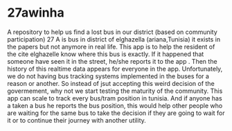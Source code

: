 # 27awinha
A repository to help us find a lost bus in our district (based on community participation)
27 A is bus in district of elghazella (ariana,Tunisia) it exists in the papers but not anymore in real life.
This app is to help the resident of the cite elghazelle know where this bus is exactly. If it happened that someone have seen it in the street, he/she reports it to the app . Then the history of this realtime data appears for everyone in the app. 
Unfortunately, we do not having bus tracking systems implemented in the buses for a reason or another. So instead of jsut accepting this weird decision of the govermement, why not we start testing the maturity of the community.
This app can scale to track every bus/tram position in tunisia. And if anyone has a taken a bus he reports the bus position, this would help other people who are waiting for the same bus to take the decision if they are going to wait for it or to continue their journey with another utility.
